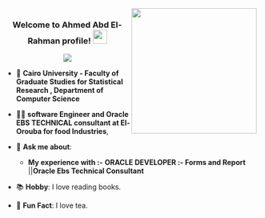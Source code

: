 
<img width="250" align="right" src="https://c.tenor.com/_DOBjnGspYAAAAAM/code-coding.gif">

<h3 align="center">
  Welcome to Ahmed Abd El-Rahman profile!
  <img src="https://media.giphy.com/media/hvRJCLFzcasrR4ia7z/giphy.gif" width="28">
</h3>

<!-- Typing SVG by DenverCoder1 - https://github.com/DenverCoder1/readme-typing-svg -->
<p align="center">
  <a href="https://github.com/DenverCoder1/readme-typing-svg"><img src="https://readme-typing-svg.herokuapp.com/?lines=Oracle%20Ebs%20Technical%20Consultant&font=Fira%20Code&center=true&width=440&height=45&color=f90c7e&vCenter=true&size=24"></a>
</p> 



- 🏢 **Cairo University - Faculty of Graduate Studies for Statistical Research , Department of Computer Science**
- 👨‍💻 **software Engineer and  Oracle EBS TECHNICAL consultant at El-Orouba for food Industries**, 
- 💬 **Ask me about**:
  - **My experience with :-** **ORACLE DEVELOPER :- Forms and Report** ||**Oracle Ebs  Technical Consultant**


- 📚 **Hobby**: I love reading books.
- 🍵 **Fun Fact**: I love tea.

